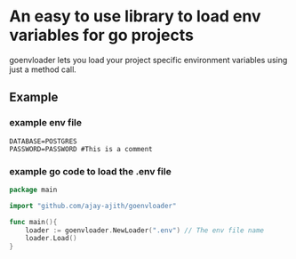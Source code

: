 # An easy to use library to load env variables for go projects

goenvloader lets you load your project specific environment variables using just a method call.


## Example

### example env file
```.env
DATABASE=POSTGRES
PASSWORD=PASSWORD #This is a comment
```

### example go code to load the .env file
```go
package main

import "github.com/ajay-ajith/goenvloader"

func main(){
    loader := goenvloader.NewLoader(".env") // The env file name
    loader.Load()
}
```